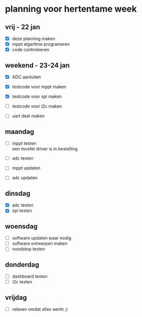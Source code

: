 # planning voor hertentame week

## vrij - 22 jan

- [x] deze planning maken
- [x] mppt algaritme programeren
- [x] code controleeren

## weekend - 23-24 jan

- [x] ADC aanluiten

- [x] testcode voor mppt maken
- [x] testcode voor spi maken
- [ ] testcode voor i2c maken
- [ ] uart deel maken

## maandag

- [ ] mppt testen  
een mosfet driver is in bestelling

- [ ] adc testen

- [ ] mppt updaten
- [ ] adc updaten

## dinsdag

- [x] adc testen
- [x] spi testen

## woensdag

- [ ] software updaten waar nodig
- [ ] software ontwerpen maken
- [ ] noodstop testen

## donderdag

- [ ] dashboard testen
- [ ] i2c testen

## vrijdag

- [ ] relexen omdat alles werkt ;)

